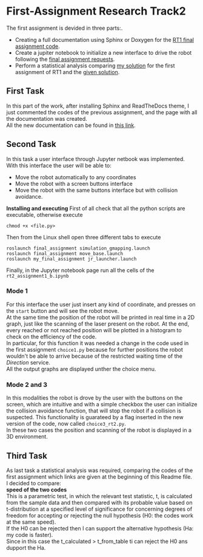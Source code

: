 First-Assignment Research Track2
================================

The first assignment is devided in three parts:.
* Creating a full documentation using Sphinx or Doxygen for the [RT1 final assignment code](https://github.com/AliceCatalano/Research-Track-1-Final-Assignment.git).
* Create a jupiter notebook to initialize a new interface to drive the robot following the [final assignment requests](https://github.com/AliceCatalano/Research-Track-1-Final-Assignment.git).
* Perform a statistical analysis comparing [my solution](https://github.com/AliceCatalano/Research-Track-1-Assignment-1.git) for the first assignment of RT1 and the [given solution](https://github.com/CarmineD8/python_simulator.git).

First Task
----------------------
In this part of the work, after installing Sphinx and ReadTheDocs theme, I just commented the codes of the previous assignment, and the page with all the documentation was created.  
All the new documentation can be found in [this link](https://alicecatalano.github.io/RT2/).

Second Task
-----------------------------
In this task a user interface through Jupyter netbook was implemented. With this interface the user will be able to:
* Move the robot automatically to any coordinates
* Move the robot with a screen buttons interface
* Move the robot with the same buttons interface but with collision avoidance.

**Installing and executing**
First of all check that all the python scripts are executable, otherwise execute
```
chmod +x <file.py>
```
Then from the Linux shell open three different tabs to execute
```shell
roslaunch final_assignment simulation_gmapping.launch
roslaunch final_assignment move_base.launch
roslaunch my_final_assignment jr_launcher.launch
```
Finally, in the Jupyter notebook page run all the cells of the `rt2_assignment1_b.ipynb`

### Mode 1  ###
For this interface the user just insert any kind of coordinate, and presses on the `start` button and will see the robot move.  
At the same time the position of the robot will be printed in real time in a 2D graph, just like the scanning of the laser present on the robot. At the end, every reached or not reached position will be plotted in a histogram to check on the efficiency of the code.  
In particular, for this function it was needed a change in the code used in the first assignment `choice1.py` because for further positions the robot wouldn't be able to arrive because of the restricted waiting time of the _Direction_ service.  
All the output graphs are displayed unther the choice menu.

### Mode 2 and 3 ###
In this modalities the robot is drove by the user with the buttons on the screen, which are intuitive and with a simple checkbox the user can initialize the collision avoidance function, that will stop the robot if a collision is suspected. This functionality is guarateed by a flag inserted in the new version of the code, now called `choice3_rt2.py`.  
In these two cases the position and scanning of the robot is displayed in a 3D environment. 

Third Task
------------------
As last task a statistical analysis was required, comparing the codes of the first assignment which links are given at the beginning of this Readme file.  
I decided to compare:  
**speed of the two codes**  
This is a parametric test, in which the relevant test statistic, t, is calculated from the sample data and then compared with its probable value based on t-distribution at a specified level of significance for concerning degrees of freedom for accepting or rejecting the null hypothesis (H0: the codes work at the same speed).  
If the H0 can be rejected then I can support the alternative hypothesis (Ha: my code is faster).  
Since in this case the t_calculated > t_from_table ti can reject the H0 ans dupport the Ha.

